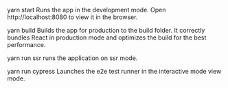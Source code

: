 yarn start
Runs the app in the development mode.
Open http://localhost:8080 to view it in the browser.

yarn build
Builds the app for production to the build folder.
It correctly bundles React in production mode and optimizes the build for the best performance.

yarn run ssr
runs the application on ssr mode.

yarn run cypress
Launches the e2e test runner in the interactive mode view mode.
